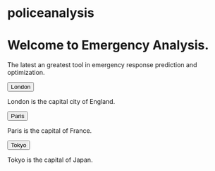 # policeanalysis

<!DOCTYPE html>
<html>
<body>

<h1>Welcome to Emergency Analysis.</h1>

<p>The latest an greatest tool in emergency response prediction and optimization.</p>

<!-- Tab links -->
<div class="tab">
  <button class="tablinks" onclick="openCity(event, 'London')">London</button>
</div>

<!-- Tab content -->
<div id="London" class="tabcontent">
  <p>London is the capital city of England.</p>
</div>

<div class="tab">
  <button class="tablinks" onclick="openCity(event, 'Paris')">Paris</button>
</div>

<div id="Paris" class="tabcontent">
  <p>Paris is the capital of France.</p> 
</div>

<div class="tab">
  <button class="tablinks" onclick="openCity(event, 'Tokyo')">Tokyo</button>
</div>

<div id="Tokyo" class="tabcontent">
  <p>Tokyo is the capital of Japan.</p>
</div>

</body>
</html>
